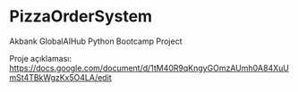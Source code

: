 # PizzaOrderSystem
Akbank GlobalAIHub Python Bootcamp Project

Proje açıklaması: https://docs.google.com/document/d/1tM40R9qKngyGOmzAUmh0A84XuUmSt4TBkWgzKx5O4LA/edit

